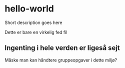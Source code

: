 # hello-world
Short description goes here

Dette er bare en virkelig fed fil

## Ingenting i hele verden er ligeså sejt
Måske man kan håndtere gruppeopgaver i dette miljø?
